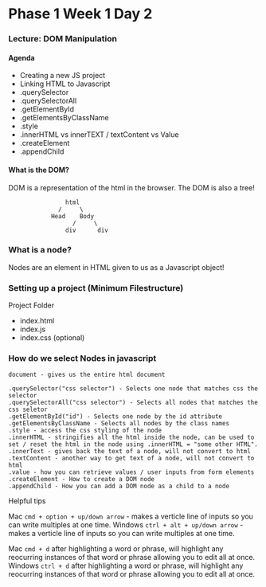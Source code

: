 # Phase 1 Week 1 Day 2

### Lecture: DOM Manipulation

#### Agenda

* Creating a new JS project
* Linking HTML to Javascript
* .querySelector
* .querySelectorAll
* .getElementById
* .getElementsByClassName
* .style
* .innerHTML vs innerTEXT / textContent vs Value
* .createElement
* .appendChild

#### What is the DOM?

DOM is a representation of the html in the browser. The DOM is also a tree!

                    html
                  /     \
                Head    Body
                      /     \
                    div      div

### What is a node?

Nodes are an element in HTML given to us as a Javascript object!

### Setting up a project (Minimum Filestructure)

Project Folder
 - index.html
 - index.js
 - index.css (optional)

### How do we select Nodes in javascript

```
document - gives us the entire html document

.querySelector("css selector") - Selects one node that matches css the selector
.querySelectorAll("css selector") - Selects all nodes that matches the css seletor
.getElementById("id") - Selects one node by the id attribute
.getElementsByClassName - Selects all nodes by the class names
.style - access the css styling of the node
.innerHTML - stringifies all the html inside the node, can be used to set / reset the html in the node using .innerHTML = "some other HTML".
.innerText - gives back the text of a node, will not convert to html
.textContent - another way to get text of a node, will not convert to html
.value - how you can retrieve values / user inputs from form elements
.createElement - How to create a DOM node
.appendChild - How you can add a DOM node as a child to a node
```

Helpful tips

Mac
`cmd + option + up/down arrow` - makes a verticle line of inputs so you can write multiples at one time.
Windows
`ctrl + alt + up/down arrow` - makes a verticle line of inputs so you can write multiples at one time.

Mac
`cmd + d` after highlighting a word or phrase, will highlight any reocurring instances of that word or phrase allowing you to edit all at once.
Windows
`ctrl + d` after highlighting a word or phrase, will highlight any reocurring instances of that word or phrase allowing you to edit all at once.